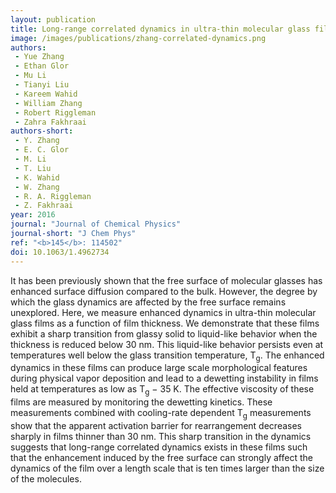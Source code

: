 ```yaml
---
layout: publication
title: Long-range correlated dynamics in ultra-thin molecular glass films
image: /images/publications/zhang-correlated-dynamics.png
authors:
 - Yue Zhang
 - Ethan Glor
 - Mu Li
 - Tianyi Liu
 - Kareem Wahid
 - William Zhang
 - Robert Riggleman
 - Zahra Fakhraai
authors-short:
 - Y. Zhang
 - E. C. Glor
 - M. Li
 - T. Liu
 - K. Wahid
 - W. Zhang
 - R. A. Riggleman
 - Z. Fakhraai
year: 2016
journal: "Journal of Chemical Physics"
journal-short: "J Chem Phys"
ref: "<b>145</b>: 114502"
doi: 10.1063/1.4962734
---
```


It has been previously shown that the free surface of molecular glasses has enhanced surface diffusion compared to the bulk. However, the degree by which the glass dynamics are affected by the free surface remains unexplored. Here, we measure enhanced dynamics in ultra-thin molecular glass films as a function of film thickness. We demonstrate that these films exhibit a sharp transition from glassy solid to liquid-like behavior when the thickness is reduced below 30 nm. This liquid-like behavior persists even at temperatures well below the glass transition temperature, T<sub>g</sub>. The enhanced dynamics in these films can produce large scale morphological features during physical vapor deposition and lead to a dewetting instability in films held at temperatures as low as T<sub>g</sub> − 35 K. The effective viscosity of these films are measured by monitoring the dewetting kinetics. These measurements combined with cooling-rate dependent T<sub>g</sub> measurements show that the apparent activation barrier for rearrangement decreases sharply in films thinner than 30 nm. This sharp transition in the dynamics suggests that long-range correlated dynamics exists in these films such that the enhancement induced by the free surface can strongly affect the dynamics of the film over a length scale that is ten times larger than the size of the molecules.
